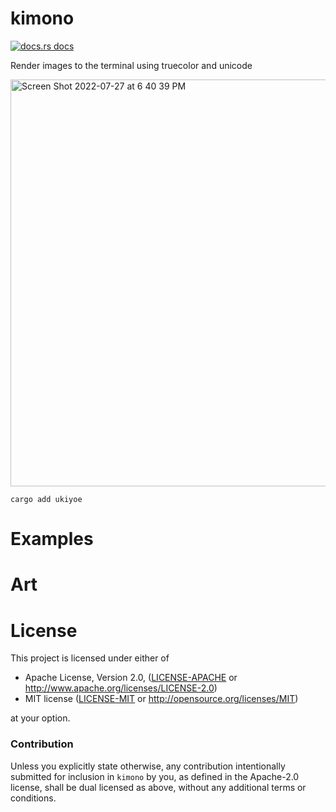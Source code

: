 # kimono

<a href="https://docs.rs/ukiyoe"><img src="https://img.shields.io/badge/docs-latest-blue.svg?style=flat-square" alt="docs.rs docs" /></a>

Render images to the terminal using truecolor and unicode

<img width="651" alt="Screen Shot 2022-07-27 at 6 40 39 PM" src="https://user-images.githubusercontent.com/294042/181401896-567d0d21-2d23-4452-9a77-a39327c32f1d.png">

```terminal
cargo add ukiyoe
```

# Examples

# Art

# License

This project is licensed under either of

 * Apache License, Version 2.0, ([LICENSE-APACHE](LICENSE-APACHE) or
   http://www.apache.org/licenses/LICENSE-2.0)
 * MIT license ([LICENSE-MIT](LICENSE-MIT) or
   http://opensource.org/licenses/MIT)

at your option.

### Contribution

Unless you explicitly state otherwise, any contribution intentionally submitted
for inclusion in `kimono` by you, as defined in the Apache-2.0 license, shall be
dual licensed as above, without any additional terms or conditions.
